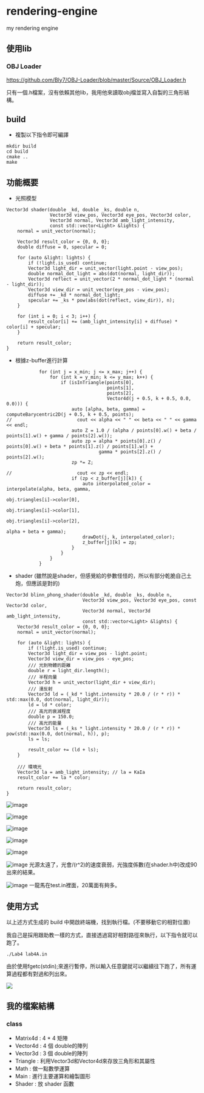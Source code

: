 # rendering-engine
my rendering engine

## 使用lib

### OBJ Loader
https://github.com/Bly7/OBJ-Loader/blob/master/Source/OBJ_Loader.h

只有一個.h檔案，沒有依賴其他lib，我用他來讀取obj檔並寫入自製的三角形結構。

## build

* 複製以下指令即可編譯
```
mkdir build
cd build
cmake ..
make
```

## 功能概要

* 光照模型
```cpp=
Vector3d shader(double _kd, double _ks, double n,
                Vector3d view_pos, Vector3d eye_pos, Vector3d color,
                Vector3d normal, Vector3d amb_light_intensity,
                const std::vector<Light> &lights) {
    normal = unit_vector(normal);

    Vector3d result_color = {0, 0, 0};
    double diffuse = 0, specular = 0;

    for (auto &light: lights) {
        if (!light.is_used) continue;
        Vector3d light_dir = unit_vector(light.point - view_pos);
        double normal_dot_light = abs(dot(normal, light_dir));
        Vector3d reflect = unit_vector(2 * normal_dot_light * (normal - light_dir));
        Vector3d view_dir = unit_vector(eye_pos - view_pos);
        diffuse += _kd * normal_dot_light;
        specular += _ks * pow(abs(dot(reflect, view_dir)), n);
    }

    for (int i = 0; i < 3; i++) {
        result_color[i] += (amb_light_intensity[i] + diffuse) * color[i] + specular;
    }

    return result_color;
}
```
* 根據z-buffer進行計算
```cpp=
            for (int j = x_min; j <= x_max; j++) {
                for (int k = y_min; k <= y_max; k++) {
                    if (isInTriangle(points[0],
                                     points[1],
                                     points[2],
                                     Vector4d(j + 0.5, k + 0.5, 0.0, 0.0))) {
                        auto [alpha, beta, gamma] = computeBarycentric2D(j + 0.5, k + 0.5, points);
//                        cout << alpha << " " << beta << " " << gamma << endl;
                        auto Z = 1.0 / (alpha / points[0].w() + beta / points[1].w() + gamma / points[2].w());
                        auto zp = alpha * points[0].z() / points[0].w() + beta * points[1].z() / points[1].w() +
                                  gamma * points[2].z() / points[2].w();
                        zp *= Z;

//                        cout << zp << endl;
                        if (zp < z_buffer[j][k]) {
                            auto interpolated_color = interpolate(alpha, beta, gamma,
                                                                  obj.triangles[i]->color[0],
                                                                  obj.triangles[i]->color[1],
                                                                  obj.triangles[i]->color[2],
                                                                  alpha + beta + gamma);
                            drawDot(j, k, interpolated_color);
                            z_buffer[j][k] = zp;
                        }
                    }
                }
            }
```
* shader (雖然說是shader，但感覺給的參數怪怪的，所以有部分乾脆自己土炮，但應該是對的)
```cpp=
Vector3d blinn_phong_shader(double _kd, double _ks, double n,
                            Vector3d view_pos, Vector3d eye_pos, const Vector3d color,
                            Vector3d normal, Vector3d amb_light_intensity,
                            const std::vector<Light> &lights) {
    Vector3d result_color = {0, 0, 0};
    normal = unit_vector(normal);

    for (auto &light: lights) {
        if (!light.is_used) continue;
        Vector3d light_dir = view_pos - light.point;
        Vector3d view_dir = view_pos - eye_pos;
        /// 光到物體的距離
        double r = light_dir.length();
        /// 半程向量
        Vector3d h = unit_vector(light_dir + view_dir);
        /// 漫反射
        Vector3d ld = (_kd * light.intensity * 20.0 / (r * r)) * std::max(0.0, dot(normal, light_dir));
        ld = ld * color;
        /// 高光的衰減程度
        double p = 150.0;
        /// 高光的能量
        Vector3d ls = (_ks * light.intensity * 20.0 / (r * r)) * pow(std::max(0.0, dot(normal, h)), p);
        ls = ls;

        result_color += (ld + ls);
    }

    /// 環境光
    Vector3d la = amb_light_intensity; // la = KaIa
    result_color += la * color;

    return result_color;
}
```

![image](https://user-images.githubusercontent.com/70462625/223661777-9bbe8195-29f1-4621-bdbb-d4b32d4bab71.png)

![image](https://user-images.githubusercontent.com/70462625/223661804-adfc3837-03d5-4627-8bbe-37dd86d9f961.png)

![image](https://user-images.githubusercontent.com/70462625/223661825-aed674ba-ab0c-404b-8c57-23e57def702b.png)

![image](https://user-images.githubusercontent.com/70462625/223661845-cb310ab7-52c6-498c-aefa-18bbe9f600a6.png)

![image](https://user-images.githubusercontent.com/70462625/223661873-c398c848-ef13-4825-8a59-52678b1e1f2c.png)

![image](https://user-images.githubusercontent.com/70462625/223661910-039f6fa8-2b3b-41f2-8739-b43b57260c79.png)
光源太遠了，光會/(r^2)的速度衰弱，光強度係數(在shader.h中)改成90出來的結果。

![image](https://user-images.githubusercontent.com/70462625/223661942-b45c0c52-a864-4bd9-abdb-8919f7974a41.png)
一龍馬在test.in裡面，20萬面有夠多。

## 使用方式

以上述方式生成的 build 中開啟終端機，找到執行檔。(不要移動它的相對位置)

我自己是採用跟助教一樣的方式，直接透過寫好相對路徑來執行，以下指令就可以跑了。
```
./Lab4 lab4A.in
```

由於使用fgetc(stdin);來進行暫停，所以輸入任意鍵就可以繼續往下跑了，所有運算過程都有對過和列出來。

![](https://i.imgur.com/qh8JJPF.png)

## 我的檔案結構

### class

* Matrix4d : 4 * 4 矩陣
* Vector4d : 4 個 double的陣列
* Vector3d : 3 個 double的陣列
* Triangle : 利用Vector3d和Vector4d來存放三角形和其屬性
* Math : 做一點數學運算
* Main : 進行主要運算和繪製圖形
* Shader : 放 shader 函數
